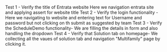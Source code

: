Test 1 - Verify the title of Entrata website Here we navigation entrata site and applying assert for website title
Test 2 - Verify the login functionality - Here we navigating to website and entering text for Username and password but not clicking on th submit as suggested by team
Test 3 - Verify the ScheduleDemo functionality- We are filling the details in form and also handling the dropdown
Test 4 - Verify that Solution tab on homepage- We collecting all the vaues of solution tab and navigation "Multifamily" page by clicking it.
